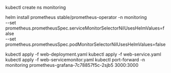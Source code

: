 
kubectl create ns monitoring 

helm install prometheus stable/prometheus-operator -n monitoring \
--set prometheus.prometheusSpec.serviceMonitorSelectorNilUsesHelmValues=false \
--set prometheus.prometheusSpec.podMonitorSelectorNilUsesHelmValues=false

kubectl apply -f web-deployment.yaml
kubectl apply -f web-service.yaml
kubectl apply -f web-servicemonitor.yaml
kubectl port-forward -n monitoring prometheus-grafana-7c78857f5c-2sjb5 3000:3000